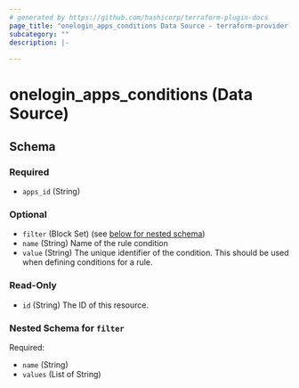 ```yaml
---
# generated by https://github.com/hashicorp/terraform-plugin-docs
page_title: "onelogin_apps_conditions Data Source - terraform-provider-onelogin-1"
subcategory: ""
description: |-
  
---
```


# onelogin_apps_conditions (Data Source)





<!-- schema generated by tfplugindocs -->
## Schema

### Required

- `apps_id` (String)

### Optional

- `filter` (Block Set) (see [below for nested schema](#nestedblock--filter))
- `name` (String) Name of the rule condition
- `value` (String) The unique identifier of the condition. This should be used when defining conditions for a rule.

### Read-Only

- `id` (String) The ID of this resource.

<a id="nestedblock--filter"></a>
### Nested Schema for `filter`

Required:

- `name` (String)
- `values` (List of String)


